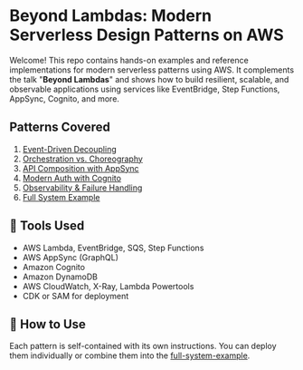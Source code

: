 # Beyond Lambdas: Modern Serverless Design Patterns on AWS

Welcome! This repo contains hands-on examples and reference implementations for modern serverless patterns using AWS. It complements the talk "**Beyond Lambdas**" and shows how to build resilient, scalable, and observable applications using services like EventBridge, Step Functions, AppSync, Cognito, and more.

## Patterns Covered

1. [Event-Driven Decoupling](./pattern-1-eventbridge-fanout/)
2. [Orchestration vs. Choreography](./pattern-2-orchestration-vs-choreography/)
3. [API Composition with AppSync](./pattern-3-appsync-graphql/)
4. [Modern Auth with Cognito](./pattern-4-auth-cognito/)
5. [Observability & Failure Handling](./pattern-5-observability-failures/)
6. [Full System Example](./full-system-example/)

## 🧰 Tools Used

- AWS Lambda, EventBridge, SQS, Step Functions
- AWS AppSync (GraphQL)
- Amazon Cognito
- Amazon DynamoDB
- AWS CloudWatch, X-Ray, Lambda Powertools
- CDK or SAM for deployment

## 🎯 How to Use

Each pattern is self-contained with its own instructions. You can deploy them individually or combine them into the [full-system-example](./full-system-example/).
